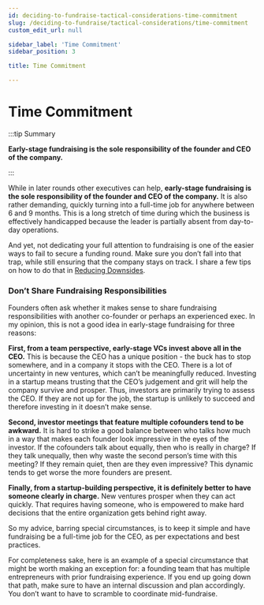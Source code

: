 ```yaml
---
id: deciding-to-fundraise-tactical-considerations-time-commitment
slug: /deciding-to-fundraise/tactical-considerations/time-commitment
custom_edit_url: null

sidebar_label: 'Time Commitment'
sidebar_position: 3

title: Time Commitment

---
```


# Time Commitment

:::tip Summary

**Early-stage fundraising is the sole responsibility of the founder and CEO of the company.**

:::

While in later rounds other executives can help, **early-stage fundraising is the sole responsibility of the founder and CEO of the company.** It is also rather demanding, quickly turning into a full-time job for anywhere between 6 and 9 months. This is a long stretch of time during which the business is effectively handicapped because the leader is partially absent from day-to-day operations. 

And yet, not dedicating your full attention to fundraising is one of the easier ways to fail to secure a funding round. Make sure you don’t fall into that trap, while still ensuring that the company stays on track. I share a few tips on how to do that in [Reducing Downsides](/phase-i-preparation/prepare-the-company/reducing-downsides). 

### Don’t Share Fundraising Responsibilities

Founders often ask whether it makes sense to share fundraising responsibilities with another co-founder or perhaps an experienced exec. In my opinion, this is not a good idea in early-stage fundraising for three reasons:

**First, from a team perspective, early-stage VCs invest above all in the CEO.** This is because the CEO has a unique position - the buck has to stop somewhere, and in a company it stops with the CEO. There is a lot of uncertainty in new ventures, which can’t be meaningfully reduced. Investing in a startup means trusting that the CEO’s judgement and grit will help the company survive and prosper. Thus, investors are primarily trying to assess the CEO. If they are not up for the job, the startup is unlikely to succeed and therefore investing in it doesn’t make sense. 

**Second, investor meetings that feature multiple cofounders tend to be awkward.** It is hard to strike a good balance between who talks how much in a way that makes each founder look impressive in the eyes of the investor. If the cofounders talk about equally, then who is really in charge? If they talk unequally, then why waste the second person’s time with this meeting? If they remain quiet, then are they even impressive? This dynamic tends to get worse the more founders are present. 

**Finally, from a startup-building perspective, it is definitely better to have someone clearly in charge.** New ventures prosper when they can act quickly. That requires having someone, who is empowered to make hard decisions that the entire organization gets behind right away.

So my advice, barring special circumstances, is to keep it simple and have fundraising be a full-time job for the CEO, as per expectations and best practices.

For completeness sake, here is an example of a special circumstance that might be worth making an exception for: a founding team that has multiple entrepreneurs with prior fundraising experience. If you end up going down that path, make sure to have an internal discussion and plan accordingly. You don’t want to have to scramble to coordinate mid-fundraise.